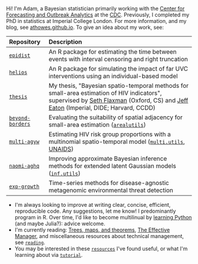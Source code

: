 Hi!
I'm Adam, a Bayesian statistician primarily working with the [Center for Forecasting and Outbreak Analytics](https://www.cdc.gov/forecast-outbreak-analytics/index.html) at the [CDC](https://www.cdc.gov/index.htm).
Previously, I completed my PhD in statistics at Imperial College London.
For more information, and my blog, see [athowes.github.io](https://athowes.github.io/).
To give an idea about my work, see:

| Repository | Description |
|:-----|:----|
| [`epidist`](https://github.com/epinowcast/epidist) | An R package for estimating the time between events with interval censoring and right truncation |    
| [`helios`](https://mrc-ide.github.io/helios) | An R package for simulating the impact of far UVC interventions using an individual-based model |
| [`thesis`](https://github.com/athowes/thesis) | My thesis, "Bayesian spatio-temporal methods for small-area estimation of HIV indicators", supervised by [Seth Flaxman](https://www.cs.ox.ac.uk/people/seth.flaxman/) (Oxford, CS) and [Jeff Eaton](https://ccdd.hsph.harvard.edu/people/jeff-eaton/) (Imperial, DIDE; Harvard, CCDD) |
| [`beyond-borders`](https://github.com/athowes/beyond-borders) | Evaluating the suitability of spatial adjacency for small-area estimation ([`arealutils`](https://github.com/athowes/arealutils))
| [`multi-agyw`](https://github.com/athowes/multi-agyw) | Estimating HIV risk group proportions with a multinomial spatio-temporal model ([`multi.utils`](https://github.com/athowes/multi.utils), [UNAIDS](https://hivtools.unaids.org/pse/](https://hivtools.unaids.org/shipp/)))
| [`naomi-aghq`](https://github.com/athowes/naomi-aghq) | Improving approximate Bayesian inference methods for extended latent Gaussian models ([`inf.utils`](https://github.com/athowes/inf.utils))
| [`exp-growth`](https://github.com/athowes/exp-growth) | Time-series methods for disease-agnostic metagenomic environmental threat detection

* I'm always looking to improve at writing clear, concise, efficient, reproducible code.
Any suggestions, let me know!
I predominantly program in R.
Over time, I'd like to become multilinual by [learning Python](https://github.com/athowes/tutorial?tab=readme-ov-file#learning-python-as-an-r-user) (and maybe Julia?): advice welcome.
* I'm currently reading: [Trees, maps, and theorems](https://www.principiae.be/X0100.php), [The Effective Manager](https://www.manager-tools.com/products/effective-manager-book-second-edition), and miscellaneous resources about technical management, see [`reading`](https://github.com/athowes/reading).
* You may be interested in these [`resources`](https://github.com/athowes/resources) I've found useful, or what I'm learning about via [`tutorial`](https://github.com/athowes/tutorial).
